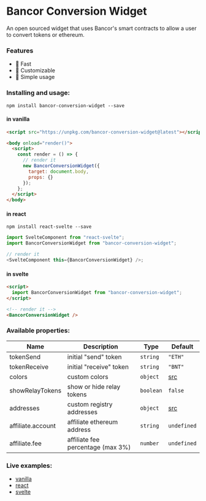 # Bancor Conversion Widget

An open sourced widget that uses Bancor's smart contracts to allow a user to convert tokens or ethereum.

### Features

- 🚴 Fast
- 🔧 Customizable
- 🙂 Simple usage

### Installing and usage:

```
npm install bancor-conversion-widget --save
```

#### in vanilla

```html
<script src="https://unpkg.com/bancor-conversion-widget@latest"></script>

<body onload="render()">
  <script>
    const render = () => {
      // render it
      new BancorConversionWidget({
        target: document.body,
        props: {}
      });
    };
  </script>
</body>
```

#### in react

```
npm install react-svelte --save
```

```javascript
import SvelteComponent from "react-svelte";
import BancorConversionWidget from "bancor-conversion-widget";

// render it
<SvelteComponent this={BancorConversionWidget} />;
```

#### in svelte

```html
<script>
  import BancorConversionWidget from "bancor-conversion-widget";
</script>

<!-- render it -->
<BancorConversionWidget />
```

### Available properties:

| Name              | Description                       | Type      | Default                        |
| ----------------- | --------------------------------- | --------- | ------------------------------ |
| tokenSend         | initial "send" token              | `string`  | `"ETH"`                        |
| tokenReceive      | initial "receive" token           | `string`  | `"BNT"`                        |
| colors            | custom colors                     | `object`  | [src](/src/utils/Colors.js#L5) |
| showRelayTokens   | show or hide relay tokens         | `boolean` | `false`                        |
| addresses         | custom registry addresses         | `object`  | [src](/src/env.js#L4)          |
| affiliate.account | affiliate ethereum address        | `string`  | `undefined`                    |
| affiliate.fee     | affiliate fee percentage (max 3%) | `number`  | `undefined`                    |

### Live examples:

- [vanilla](https://codesandbox.io/s/bancor-conversion-widget-in-vanilla-2q28g?fontsize=14&hidenavigation=1&theme=dark)
- [react](https://codesandbox.io/s/awesome-grass-e12df?fontsize=14&hidenavigation=1&theme=dark)
- [svelte](https://codesandbox.io/s/musing-dirac-8zmr9?fontsize=14&hidenavigation=1&theme=dark)
